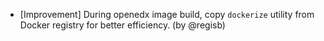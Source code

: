- [Improvement] During openedx image build, copy `dockerize` utility from Docker registry for better efficiency. (by @regisb)
